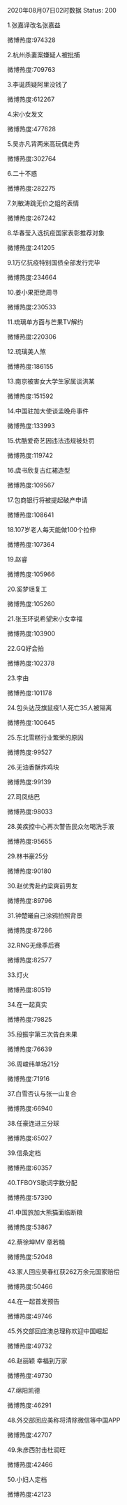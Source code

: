 2020年08月07日02时数据
Status: 200

1.张嘉译改名张嘉益

微博热度:974328

2.杭州杀妻案嫌疑人被批捕

微博热度:709763

3.李诞质疑阿里没钱了

微博热度:612267

4.宋小女发文

微博热度:477628

5.吴亦凡背两米高玩偶走秀

微博热度:302764

6.二十不惑

微博热度:282275

7.刘敏涛跳无价之姐的表情

微博热度:267242

8.华春莹入选抗疫国家表彰推荐对象

微博热度:241205

9.1万亿抗疫特别国债全部发行完毕

微博热度:234664

10.姜小果拒绝周寻

微博热度:230533

11.琉璃单方面与芒果TV解约

微博热度:220306

12.琉璃美人煞

微博热度:186155

13.南京被害女大学生家属谈洪某

微博热度:151592

14.中国驻加大使谈孟晚舟事件

微博热度:133993

15.优酷爱奇艺因违法违规被处罚

微博热度:119742

16.虞书欣复古红裙造型

微博热度:109567

17.包商银行将被提起破产申请

微博热度:108641

18.107岁老人每天能做100个拉伸

微博热度:107364

19.赵睿

微博热度:105966

20.奚梦瑶复工

微博热度:105260

21.张玉环说希望宋小女幸福

微博热度:103900

22.GQ好会拍

微博热度:102378

23.李由

微博热度:101178

24.包头达茂旗鼠疫1人死亡35人被隔离

微博热度:100645

25.东北雪糕行业繁荣的原因

微博热度:99527

26.无油香酥炸鸡块

微博热度:99139

27.司凤结巴

微博热度:98033

28.美疾控中心再次警告民众勿喝洗手液

微博热度:95655

29.林书豪25分

微博热度:90180

30.赵优秀赴约梁爽前男友

微博热度:89796

31.钟楚曦自己涂鸦拍照背景

微博热度:87286

32.RNG无缘季后赛

微博热度:82577

33.灯火

微博热度:80519

34.在一起真实

微博热度:79825

35.段振宇第三次告白未果

微博热度:76639

36.周峻纬单场21分

微博热度:71916

37.白雪否认与张一山复合

微博热度:66940

38.任豪连进三分球

微博热度:65027

39.信条定档

微博热度:60357

40.TFBOYS歌词字数分配

微博热度:57390

41.中国旅加大熊猫面临断粮

微博热度:53867

42.蔡徐坤MV 章若楠

微博热度:52048

43.家人回应吴春红获262万余元国家赔偿

微博热度:50466

44.在一起首发预告

微博热度:49746

45.外交部回应澳总理称欢迎中国崛起

微博热度:49732

46.赵丽颖 幸福到万家

微博热度:49730

47.绵阳凯德

微博热度:46291

48.外交部回应美称将清除微信等中国APP

微博热度:42707

49.朱彦西肘击杜润旺

微博热度:42466

50.小妇人定档

微博热度:42123

